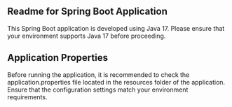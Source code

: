 ## Readme for Spring Boot Application
This Spring Boot application is developed using Java 17. Please ensure that your environment supports Java 17 before proceeding.

## Application Properties
Before running the application, it is recommended to check the application.properties file located in the resources folder of the application. Ensure that the configuration settings match your environment requirements.
